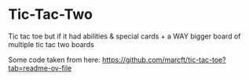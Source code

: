 # Tic-Tac-Two
Tic tac toe but if it had abilities &amp; special cards + a WAY bigger board of multiple tic tac two boards

Some code taken from here: https://github.com/marcft/tic-tac-toe?tab=readme-ov-file
